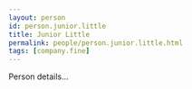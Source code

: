 ```yaml
---
layout: person
id: person.junior.little
title: Junior Little
permalink: people/person.junior.little.html
tags: [company.fine]
---
```


Person details...